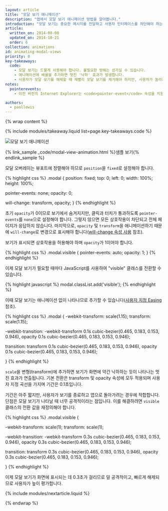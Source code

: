 ```yaml
---
layout: article
title: "모달 보기 애니메이션"
description: "앱에서 모달 보기 애니메이션 방법을 알아봅니다."
introduction: "모달 보기는 중요한 메시지를 전달하고 사용자 인터페이스를 차단해야 하는 경우에 적합합니다. 이 보기는 방해가 되고 남용할 경우 사용자에게 거부감을 쉽게 줄 수 있으므로 사용 시 주의해야 합니다. 하지만 일부 경우에는 이 보기를 사용하는 것이 합리적이고 애니메이션을 추가하면 생명력을 불어넣을 수 있습니다."
article:
  written_on: 2014-08-08
  updated_on: 2014-10-21
  order: 6
collection: animations
id: animating-modal-views
priority: 0
key-takeaways:
  code:
    - 모달 보기는 드물게 사용해야 합니다. 불필요한 방해는 성가실 수 있습니다.
    - 애니메이션에 배율을 추가하면 멋진 '낙하' 효과가 발생합니다.
    - 사용자가 모달 보기를 해제할 때 재빨리 모달 보기를 제거해야 하지만, 사용자가 놀라지 않도록 약간 더 느리게 화면으로 가져와야 합니다.
notes:
  pointerevents:
    - 이전 버전의 Internet Explorer는 <code>pointer-event</code> 속성을 지원하지 않으므로 해당 버전에서는 수동으로 표시 속성을 전환해야 합니다. 단점은 프레임 변경을 '보류'하므로 requestAnimationFrame 콜백을 사용하여 애니메이션을 시작해야 한다는 점입니다. 프레임을 기다리지 않으면 단순히 모달 오버레이가 나타납니다.

authors:
  - paullewis
---
```

{% wrap content %}

{% include modules/takeaway.liquid list=page.key-takeaways.code %}

<img src="imgs/gifs/dont-press.gif" alt="모달 보기 애니메이션" />

{% link_sample _code/modal-view-animation.html %}샘플 보기{% endlink_sample %}

모달 오버레이는 뷰포트에 정렬해야 하므로 `position`을 `fixed`로 설정해야 합니다.

{% highlight css %}
.modal {
  position: fixed;
  top: 0;
  left: 0;
  width: 100%;
  height: 100%;

  pointer-events: none;
  opacity: 0;

  will-change: transform, opacity;
}
{% endhighlight %}

초기 `opacity`가 0이므로 보기에서 숨겨지지만, 클릭과 터치가 통과하도록 `pointer-events`를 `none`으로 설정해야 합니다. 그렇지 않으면 모든 상호작용이 차단되고 전체 페이지가 응답하지 않습니다. 마지막으로, `opacity` 및 `transform`을 애니메이션하기 때문에 `will-change`로 변경으로 표시해야 합니다([will-change 속성 사용]({{site.fundamentals}}/look-and-feel/animations/animations-and-performance.html#using-the-will-change-property) 참조).

보기가 표시되면 상호작용을 허용해야 하며 `opacity`가 1이어야 합니다.

{% highlight css %}
.modal.visible {
  pointer-events: auto;
  opacity: 1;
}
{% endhighlight %}

이제 모달 보기가 필요할 때마다 JavaScript를 사용하여 "visible" 클래스를 전환할 수 있습니다.

{% highlight javascript %}
modal.classList.add('visible');
{% endhighlight %}

이때 모달 보기는 애니메이션 없이 나타나므로 추가할 수 있습니다([사용자 지정 Easing]({{site.fundamentals}}/look-and-feel/animations/custom-easing.html) 참조).


{% highlight css %}
.modal {
  -webkit-transform: scale(1.15);
  transform: scale(1.15);

  -webkit-transition:
    -webkit-transform 0.1s cubic-bezier(0.465, 0.183, 0.153, 0.946),
    opacity 0.1s cubic-bezier(0.465, 0.183, 0.153, 0.946);

  transition:
    transform 0.1s cubic-bezier(0.465, 0.183, 0.153, 0.946),
    opacity 0.1s cubic-bezier(0.465, 0.183, 0.153, 0.946);

}
{% endhighlight %}

`scale`을 변형(transform)에 추가하면 보기가 화면에 약간 낙하하는 듯이 나타나는 멋진 효과가 연출됩니다. 기본 전환은 transform 및 opacity 속성에 모두 적용되며 사용자 지정 곡선을 가지며 기간은 0.1초입니다.

기간은 아주 짧지만, 사용자가 보기를 종료하고 앱으로 돌아가려는 경우에 적합합니다. 단점은 모달 보기가 나타날 때 너무 공격적이라는 점입니다. 이를 해결하려면 `visible` 클래스의 전환 값을 재정의해야 합니다.

{% highlight css %}
.modal.visible {

  -webkit-transform: scale(1);
  transform: scale(1);

  -webkit-transition:
    -webkit-transform 0.3s cubic-bezier(0.465, 0.183, 0.153, 0.946),
    opacity 0.3s cubic-bezier(0.465, 0.183, 0.153, 0.946);

  transition:
    transform 0.3s cubic-bezier(0.465, 0.183, 0.153, 0.946),
    opacity 0.3s cubic-bezier(0.465, 0.183, 0.153, 0.946);

}
{% endhighlight %}

이제 모달 보기가 화면에 표시되는 데 0.3초가 걸리므로 덜 공격적이고, 빠르게 해제되므로 사용자가 높이 평가합니다.

{% include modules/nextarticle.liquid %}

{% endwrap %}

